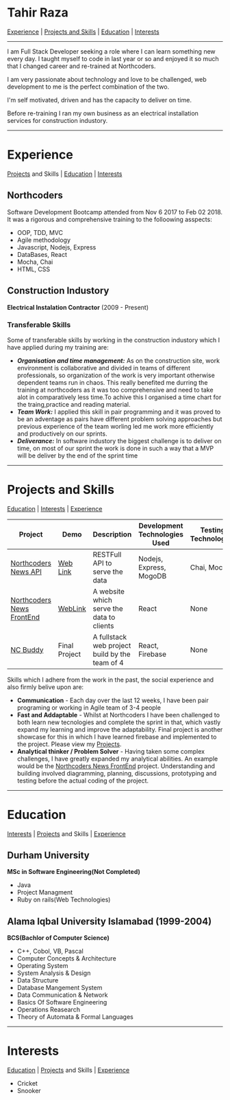 # Tahir Raza

[Experience](#experience) | [Projects and Skills](#projects_and_skills) | [Education](#education) | [Interests](#interests)
***
I am Full Stack Developer seeking a role where I can learn something new every day. I taught myself to code in last year or so and enjoyed it so much that I changed career and re-trained at Northcoders.

I am very passionate about technology and love to be challenged, web development to me is the perfect combination of the two.

I'm self motivated, driven and has the capacity to deliver on time.

Before re-training I ran my own business as an electrical installation services for construction industory.
***
# Experience 
[Projects](#projects) and Skills | [Education](#education) | [Interests](#interests)

## Northcoders ##

Software Development Bootcamp attended from Nov 6 2017 to Feb 02 2018. It was a rigorous and comprehensive training to the folloowing asspects:
- OOP, TDD, MVC
- Agile methodology
- Javascript, Nodejs, Express
- DataBases, React
- Mocha, Chai
- HTML, CSS
## Construction Industory ##
**Electrical Instalation Contractor** (2009 - Present)

### Transferable Skills ###
Some of transferable skills by working in the construction industory which I have applied during my training are:
- ***Organisation and time management:*** As on the construction site, work environment is collaborative and divided in teams of different professionals, so organization of the work is very important otherwise dependent teams run in chaos. This really benefited me durring the training at northcoders as it was too comprehensive and need to take alot in comparatively less time.To achive this I organised a time chart for the traing,practice and reading material.
- ***Team Work:*** I applied this skill in pair programming and it was proved to be an adventage as pairs have different problem solving approaches but previous experience of the team worling led me work more efficiently and productively on our sprints.
- ***Deliverance:*** In software industory the biggest challenge is to deliver on time, on most of our sprint the work is done in such a way that a MVP will be deliver by the end of the sprint time 

***
# Projects and Skills 

[Education](#education) | [Interests](#interests) | [Experience](#experience)

Project | Demo | Description | Development Technologies Used | Testing Technologies
---|---|---|---|---
[Northcoders News API](https://github.com/najmi-smile/BE-FT-northcoders-news) | [Web Link](https://quiet-shore-88770.herokuapp.com/) | RESTFull API to serve the data | Nodejs, Express, MogoDB | Chai, Mocha
[Northcoders News FrontEnd](https://github.com/najmi-smile/FE-FT-NC-News) | [WebLink](https://ncoders-news.herokuapp.com/) | A website which serve the data to clients | React | None
[NC Buddy](https://github.com/najmi-smile/NC-Companion) | Final Project | A fullstack web project build by the team of 4 | React, Firebase | None

Skills which I adhere from the work in the past, the social experience and also firmly belive upon are:
- **Communication** - Each day over the last 12 weeks, I have been pair programing or working in Agile team of 3-4 people
- **Fast and Addaptable** - Whilst at Northcoders I have been challenged to both learn new tecnologies and complete the sprint in that, which vastly expand my learning and improve the adaptability. Final project is another showcase for this in which I have learned firebase and implemented to the project. Please view my [Projects](projects).
- **Analytical thinker / Problem Solver** - Having taken some complex  challenges, I have greatly expanded my analytical abilities. An example would be the [Northcoders News FrontEnd](https://github.com/najmi-smile/FE-FT-NC-News) project. Understanding and building involved diagramming, planning, discussions, prototyping and testing before the actual coding of the project.

***
# Education 
[Interests](#interests) | [Projects](#projects) and Skills | [Experience](#experience) 
## Durham University ## 
**MSc in Software Engineering(Not Completed)**
- Java
- Project Managment
- Ruby on rails(Web Technologies)
## Alama Iqbal University Islamabad (1999-2004) ##

**BCS(Bachlor of Computer Science)**
- C++, Cobol, VB, Pascal
- Computer Concepts & Architecture
- Operating System
- System Analysis & Design
- Data Structure
- Database Mangement System
- Data Communication & Network
- Basics Of Software Engineering
- Operations Reasearch
- Theory of Automata & Formal Languages

***
# Interests 
[Education](#education) | [Projects](#projects) and Skills | [Experience](#experience)
- Cricket
- Snooker
